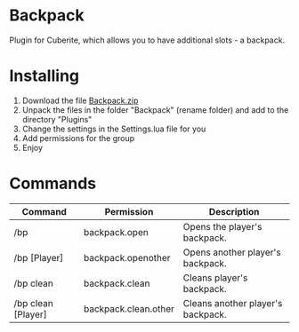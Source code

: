 # Backpack
Plugin for Cuberite, which allows you to have additional slots - a backpack.

# Installing
1. Download the file [Backpack.zip](https://github.com/Testit0/Backpack/archive/master.zip)
2. Unpack the files in the folder "Backpack" (rename folder) and add to the directory "Plugins"
3. Change the settings in the Settings.lua file for you
4. Add permissions for the group
5. Enjoy

# Commands
| Command | Permission | Description |
| ------- | ---------- | ----------- |
|/bp | backpack.open | Opens the player's backpack.|
|/bp [Player] | backpack.openother | Opens another player's backpack.|
|/bp clean | backpack.clean | Cleans player's backpack.|
|/bp clean [Player] | backpack.clean.other | Cleans another player's backpack.|
